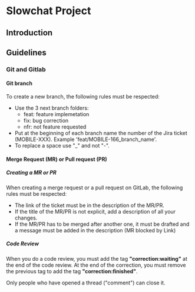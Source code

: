 # Slowchat Project

## Introduction


## Guidelines

### Git and Gitlab
#### Git branch
To create a new branch, the following rules must be respected:
- Use the 3 next branch folders: 
    - feat: feature implemetation
    - fix: bug correction
    - nfr: not feature requested
- Put at the beginning of each branch name the number of the Jira ticket (MOBILE-XXX). Example 'feat/MOBILE-166_branch_name'.
- To replace a space use "_" and not "-".

#### Merge Request (MR) or Pull request (PR)
##### Creating a MR or PR
When creating a merge request or a pull request on GitLab, the following rules must be respected:
- The link of the ticket must be in the description of the MR/PR.
- If the title of the MR/PR is not explicit, add a description of all your changes.
- If the MR/PR has to be merged after another one, it must be drafted and a message must be added in the description (MR blocked by Link)

##### Code Review
When you do a code review, you must add the tag **"correction:waiting"** at the end of the code review. At the end of the correction, you must remove the previous tag to add the tag **"correction:finished"**.

Only people who have opened a thread ("comment") can close it.
